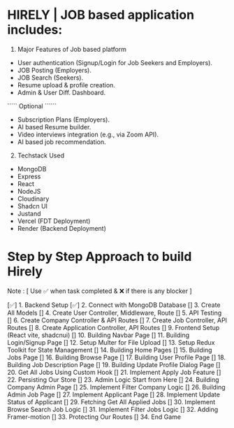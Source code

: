 # HIRELY | JOB based application includes: 

1. Major Features of Job based platform
- User authentication (Signup/Login for Job Seekers and Employers).
- JOB Posting (Employers).
- JOB Search (Seekers).
- Resume upload & profile creation.
- Admin & User Diff. Dashboard.

````` Optional ``````
- Subscription Plans (Employers).
- AI based Resume builder.
- Video interviews integration (e.g., via Zoom API).
- AI based job recommendation. 

2. Techstack Used 
- MongoDB 
- Express
- React
- NodeJS
- Cloudinary 
- Shadcn UI
- Justand
- Vercel (FDT Deployment)
- Render (Backend Deployment)

# Step by Step Approach to build Hirely  
Note : [ Use ✅ when task completed & ❌ if there is any blocker ]

[✅] 1. Backend Setup
[✅] 2. Connect with MongoDB Database
[] 3. Create All Models
[] 4. Create User Controller, Middleware, Route
[] 5. API Testing
[] 6. Create Company Controller & API Routes
[] 7. Create Job Controller, API Routes
[] 8. Create Application Controller, API Routes
[] 9. Frontend Setup (React vite, shadcnui)
[] 10. Building Navbar Page
[] 11. Building Login/Signup Page
[] 12. Setup Multer for File Upload
[] 13. Setup Redux Toolkit for State Management
[] 14. Building Home Pages
[] 15. Building Jobs Page
[] 16. Building Browse Page
[] 17. Building User Profile Page
[] 18. Building Job Description Page
[] 19. Building Update Profile Dialog Page
[] 20. Get All Jobs Using Custom Hook
[] 21. Implement Apply Job Feature
[] 22. Persisting Our Store
[] 23. Admin Logic Start from Here
[] 24. Building Company Admin Page
[] 25. Implement Filter Company Logic
[] 26. Building Admin Job  Page
[] 27. Implement Applicant Page
[] 28. Implement Update Status of Applicant
[] 29. Fetching Get All Applied Jobs
[] 30. Implement Browse Search Job Logic
[] 31. Implement Filter Jobs Logic
[] 32. Adding Framer-motion
[] 33. Protecting Our Routes
[] 34. End Game